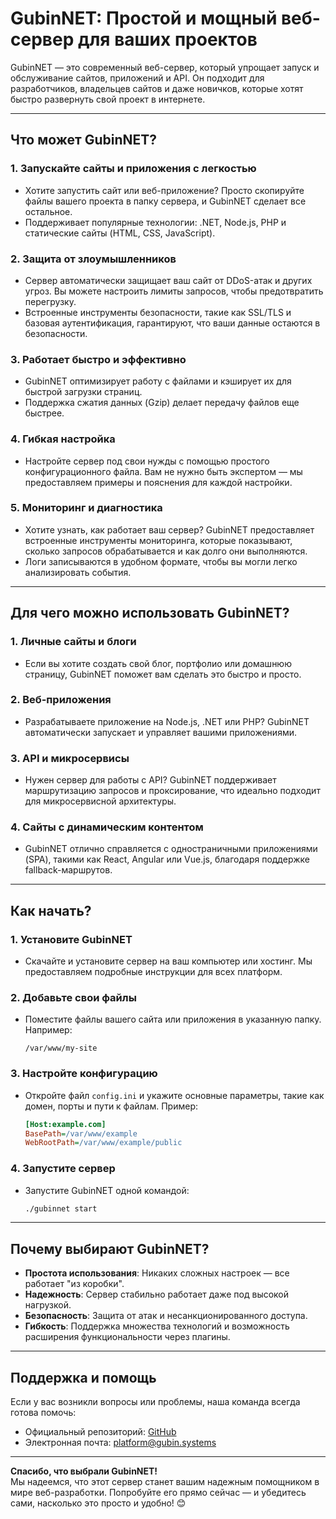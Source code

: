 # **GubinNET: Простой и мощный веб-сервер для ваших проектов**

GubinNET — это современный веб-сервер, который упрощает запуск и обслуживание сайтов, приложений и API. Он подходит для разработчиков, владельцев сайтов и даже новичков, которые хотят быстро развернуть свой проект в интернете.

---

## **Что может GubinNET?**

### 1. **Запускайте сайты и приложения с легкостью**
   - Хотите запустить сайт или веб-приложение? Просто скопируйте файлы вашего проекта в папку сервера, и GubinNET сделает все остальное.
   - Поддерживает популярные технологии: .NET, Node.js, PHP и статические сайты (HTML, CSS, JavaScript).

### 2. **Защита от злоумышленников**
   - Сервер автоматически защищает ваш сайт от DDoS-атак и других угроз. Вы можете настроить лимиты запросов, чтобы предотвратить перегрузку.
   - Встроенные инструменты безопасности, такие как SSL/TLS и базовая аутентификация, гарантируют, что ваши данные остаются в безопасности.

### 3. **Работает быстро и эффективно**
   - GubinNET оптимизирует работу с файлами и кэширует их для быстрой загрузки страниц.
   - Поддержка сжатия данных (Gzip) делает передачу файлов еще быстрее.

### 4. **Гибкая настройка**
   - Настройте сервер под свои нужды с помощью простого конфигурационного файла. Вам не нужно быть экспертом — мы предоставляем примеры и пояснения для каждой настройки.

### 5. **Мониторинг и диагностика**
   - Хотите узнать, как работает ваш сервер? GubinNET предоставляет встроенные инструменты мониторинга, которые показывают, сколько запросов обрабатывается и как долго они выполняются.
   - Логи записываются в удобном формате, чтобы вы могли легко анализировать события.

---

## **Для чего можно использовать GubinNET?**

### 1. **Личные сайты и блоги**
   - Если вы хотите создать свой блог, портфолио или домашнюю страницу, GubinNET поможет вам сделать это быстро и просто.

### 2. **Веб-приложения**
   - Разрабатываете приложение на Node.js, .NET или PHP? GubinNET автоматически запускает и управляет вашими приложениями.

### 3. **API и микросервисы**
   - Нужен сервер для работы с API? GubinNET поддерживает маршрутизацию запросов и проксирование, что идеально подходит для микросервисной архитектуры.

### 4. **Сайты с динамическим контентом**
   - GubinNET отлично справляется с одностраничными приложениями (SPA), такими как React, Angular или Vue.js, благодаря поддержке fallback-маршрутов.

---

## **Как начать?**

### 1. **Установите GubinNET**
   - Скачайте и установите сервер на ваш компьютер или хостинг. Мы предоставляем подробные инструкции для всех платформ.

### 2. **Добавьте свои файлы**
   - Поместите файлы вашего сайта или приложения в указанную папку. Например:
     ```
     /var/www/my-site
     ```

### 3. **Настройте конфигурацию**
   - Откройте файл `config.ini` и укажите основные параметры, такие как домен, порты и пути к файлам. Пример:
     ```ini
     [Host:example.com]
     BasePath=/var/www/example
     WebRootPath=/var/www/example/public
     ```

### 4. **Запустите сервер**
   - Запустите GubinNET одной командой:
     ```bash
     ./gubinnet start
     ```

---

## **Почему выбирают GubinNET?**

- **Простота использования**: Никаких сложных настроек — все работает "из коробки".
- **Надежность**: Сервер стабильно работает даже под высокой нагрузкой.
- **Безопасность**: Защита от атак и несанкционированного доступа.
- **Гибкость**: Поддержка множества технологий и возможность расширения функциональности через плагины.

---

## **Поддержка и помощь**

Если у вас возникли вопросы или проблемы, наша команда всегда готова помочь:
- Официальный репозиторий: [GitHub](https://github.com/hawk2012/GubinNET)
- Электронная почта: platform@gubin.systems

---

**Спасибо, что выбрали GubinNET!**  
Мы надеемся, что этот сервер станет вашим надежным помощником в мире веб-разработки. Попробуйте его прямо сейчас — и убедитесь сами, насколько это просто и удобно! 😊